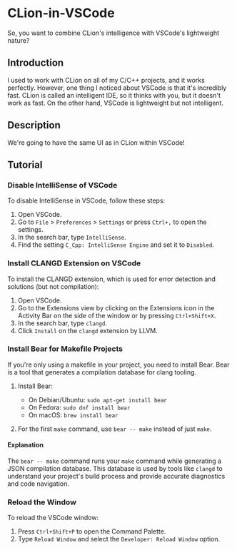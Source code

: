 # CLion-in-VSCode

So, you want to combine CLion's intelligence with VSCode's lightweight nature?

## Introduction

I used to work with CLion on all of my C/C++ projects, and it works perfectly. However, one thing I noticed about VSCode is that it's incredibly fast. CLion is called an intelligent IDE, so it thinks with you, but it doesn't work as fast. On the other hand, VSCode is lightweight but not intelligent.

## Description

We're going to have the same UI as in CLion within VSCode!

## Tutorial

### Disable IntelliSense of VSCode

To disable IntelliSense in VSCode, follow these steps:

1. Open VSCode.
2. Go to `File` > `Preferences` > `Settings` or press `Ctrl+,` to open the settings.
3. In the search bar, type `IntelliSense`.
4. Find the setting `C_Cpp: IntelliSense Engine` and set it to `Disabled`.

### Install CLANGD Extension on VSCode

To install the CLANGD extension, which is used for error detection and solutions (but not compilation):

1. Open VSCode.
2. Go to the Extensions view by clicking on the Extensions icon in the Activity Bar on the side of the window or by pressing `Ctrl+Shift+X`.
3. In the search bar, type `clangd`.
4. Click `Install` on the `clangd` extension by LLVM.

### Install Bear for Makefile Projects

If you're only using a makefile in your project, you need to install Bear. Bear is a tool that generates a compilation database for clang tooling.

1. Install Bear:
   - On Debian/Ubuntu: `sudo apt-get install bear`
   - On Fedora: `sudo dnf install bear`
   - On macOS: `brew install bear`

2. For the first `make` command, use `bear -- make` instead of just `make`.

#### Explanation

The `bear -- make` command runs your `make` command while generating a JSON compilation database. This database is used by tools like `clangd` to understand your project's build process and provide accurate diagnostics and code navigation.

### Reload the Window

To reload the VSCode window:

1. Press `Ctrl+Shift+P` to open the Command Palette.
2. Type `Reload Window` and select the `Developer: Reload Window` option.

